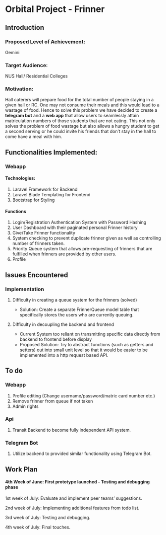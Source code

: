 # Orbital Project - Frinner 

## Introduction

### Proposed Level of Achievement: 
Gemini

### Target Audience: 
 NUS Hall/ Residential Colleges

### Motivation: 
Hall caterers will prepare food for the total number of people staying in a given hall or RC. One may not consume their meals and this would lead to a wastage of food. Hence to solve this problem we have decided to create a **telegram bot** and a **web app** that allow users to seamlessly attain matriculation numbers of those students that are not eating. This not only solves the problem of food wastage but also allows a hungry student to get a second serving or he could invite his friends that don’t stay in the hall to come have a meal with him.

## Functionalities Implemented:

### Webapp

#### Technologies:
1. Laravel Framework for Backend
2. Laravel Blade Templating for Frontend
3. Bootstrap for Styling

#### Functions
1. Login/Registration Authentication System with Password Hashing
2. User Dashboard with their paginated personal Frinner history
3. Give/Take Frinner functionality
4. System checking to prevent duplicate frinner given as well as controlling number of frinners taken.
5. Priority Queue system that allows pre-requesting of frinners that are fulfilled when frinners are provided by other users.
6. Profile 

## Issues Encountered

### Implementation
1. Difficulty in creating a queue system for the frinners (solved)
	*	Solution: Create a separate FrinnerQueue model table that specifically stores the users who are currently queuing.

2. Difficulty in decoupling the backend and frontend
	* Current System too reliant on transmitting specific data directly from backend to frontend before display
	* Proposed Solution: Try to abstract functions (such as getters and setters) out into small unit level so that it would be easier to be implemented into a http request based API.

## To do
### Webapp
1. Profile editing (Change username/password/matric card number etc.)
2. Remove frinner from queue if not taken
3. Admin rights

### Api
1. Transit Backend to become fully independent API system.

### Telegram Bot
1. Utilize backend to provided similar functionality using Telegram Bot.

## Work Plan
#### 4th Week of June: First prototype launched - Testing and debugging phase
1st week of July: Evaluate and implement peer teams’ suggestions.  

2nd week of July: Implementing additional features from todo list.

3rd week of July: Testing and debugging.

4th week of July: Final touches.